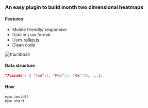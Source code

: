 ### An easy plugin to build month two dimensional heatmaps

#### Features
- Mobile friendly/ responsive
- Data in `json` format
- Uses [rollup.js](https://github.com/rollup/rollup)
- Clean code   

![thumbnail](https://www.luissevillano.net/img/heatmap-big.jpg)
#### Data structure

```json
"Avocado": { "Jan":2, "Feb":1, "Mar":0, ...},

```

#### How
`npm install`   
`npm start`
